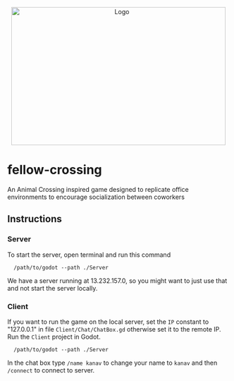 <p align="center"> <img src="https://imgur.com/d4drRso.png" align="center" alt="Logo" width="486" height="313"></p>

# fellow-crossing
An Animal Crossing inspired game designed to replicate office environments to encourage socialization between coworkers

## Instructions

### Server
To start the server, open terminal and run this command

```
  /path/to/godot --path ./Server
```

We have a server running at 13.232.157.0, so you might want to just use that and not start the server locally.

### Client

If you want to run the game on the local server, set the `IP` constant to "127.0.0.1" in file `Client/Chat/ChatBox.gd` otherwise set it to the remote IP. Run the `Client` project in Godot.


```
  /path/to/godot --path ./Server
```

In the chat box type `/name kanav` to change your name to `kanav` and then `/connect` to connect to server.
